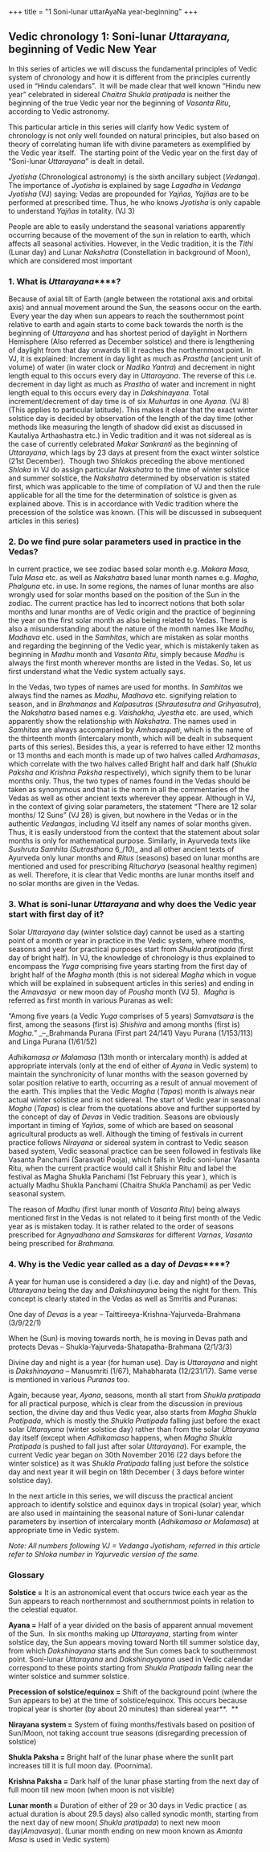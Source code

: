 +++
title = "1 Soni-lunar uttarAyaNa year-beginning"
+++


## **Vedic chronology 1:** **Soni-lunar** **_Uttarayana,_** **beginning of Vedic New Year**

In this series of articles we will discuss the fundamental principles of Vedic system of chronology and how it is different from the principles currently used in “Hindu calendars”.  It will be made clear that well known “Hindu new year” celebrated in sidereal _Chaitra Shukla_ _pratipada_ is neither the beginning of the true Vedic year nor the beginning of _Vasanta Ritu_, according to Vedic astronomy.

This particular article in this series will clarify how Vedic system of chronology is not only well founded on natural principles, but also based on theory of correlating human life with divine parameters as exemplified by the Vedic year itself.  The starting point of the Vedic year on the first day of “Soni-lunar _Uttarayana_” is dealt in detail.

_Jyotisha_ (Chronological astronomy) is the sixth ancillary subject (_Vedanga_). The importance of _Jyotisha_ is explained by sage _Lagadha_ in _Vedanga Jyotisha_ (VJ) saying: Vedas are propounded for _Yajñas,_ _Yajñas_ are to be performed at prescribed time. Thus, he who knows _Jyotisha_ is only capable to understand _Yajñas_ in totality. (VJ 3)

People are able to easily understand the seasonal variations apparently occurring because of the movement of the sun in relation to earth, which affects all seasonal activities. However, in the Vedic tradition, it is the _Tithi_ (Lunar day) and Lunar _Nakshatra_ (Constellation in background of Moon), which are considered most important

### **1\. What is** **_Uttarayana_****?**

Because of axial tilt of Earth (angle between the rotational axis and orbital axis) and annual movement around the Sun, the seasons occur on the earth.  Every year the day when sun appears to reach the southernmost point relative to earth and again starts to come back towards the north is the beginning of _Uttarayana_ and has shortest period of daylight in Northern Hemisphere (Also referred as December solstice) and there is lengthening of daylight from that day onwards till it reaches the northernmost point. In VJ, it is explained: Increment in day light as much as _Prastha_ (ancient unit of volume) of water (in water clock or _Nadika Yantra_) and decrement in night length equal to this occurs every day in _Uttarayana_. The reverse of this i.e. decrement in day light as much as _Prastha_ of water and increment in night length equal to this occurs every day in _Dakshinayana_. Total increment/decrement of day time is of six _Muhurtas_ in one _Ayana._ (VJ 8) (This applies to particular latitude). This makes it clear that the exact winter solstice day is decided by observation of the length of the day time (other methods like measuring the length of shadow did exist as discussed in Kautaliya Arthashastra etc.) in Vedic tradition and it was not sidereal as is the case of currently celebrated _Makar Sankranti_ as the beginning of _Uttarayana_, which lags by 23 days at present from the exact winter solstice (21st December).  Though two _Shlokas_ preceding the above mentioned _Shloka_ in VJ do assign particular _Nakshatra_ to the time of winter solstice and summer solstice, the _Nakshatra_ determined by observation is stated first, which was applicable to the time of compilation of VJ and then the rule applicable for all the time for the determination of solstice is given as explained above. This is in accordance with Vedic tradition where the precession of the solstice was known. (This will be discussed in subsequent articles in this series)

### **2\. Do we find pure solar parameters used in practice in the Vedas?**

In current practice, we see zodiac based solar month e.g. _Makara Masa_, _Tula Masa_ etc. as well as _Nakshatra_ based lunar month names e.g. _Magha, Phalguna_ etc. in use. In some regions, the names of lunar months are also wrongly used for solar months based on the position of the Sun in the zodiac. The current practice has led to incorrect notions that both solar months and lunar months are of Vedic origin and the practice of beginning the year on the first solar month as also being related to Vedas. There is also a misunderstanding about the nature of the month names like _Madhu, Madhava_ etc. used in the _Samhitas_, which are mistaken as solar months and regarding the beginning of the Vedic year, which is mistakenly taken as beginning in _Madhu_ month and _Vasanta Ritu_, simply because _Madhu_ is always the first month wherever months are listed in the Vedas. So, let us first understand what the Vedic system actually says.

In the Vedas, two types of names are used for months. In _Samhitas_ we always find the names as _Madhu_, _Madhava_ etc. signifying relation to season, and in _Brahmanas_ and _Kalpasutras_ (_Shrautasutra and Grihyasutra_), the _Nakshatra_ based names e.g. _Vaishakha, Jyestha_ etc. are used, which apparently show the relationship with _Nakshatra_. The names used in _Samhitas_ are always accompanied by _Amhasaspati_, which is the name of the thirteenth month (intercalary month, which will be dealt in subsequent parts of this series). Besides this, a year is referred to have either 12 months or 13 months and each month is made up of two halves called _Ardhamasas_, which correlate with the two halves called Bright half and dark half (_Shukla Paksha and Krishna Paksha_ respectively), which signify them to be lunar months only. Thus, the two types of names found in the Vedas should be taken as synonymous and that is the norm in all the commentaries of the Vedas as well as other ancient texts wherever they appear. Although in VJ, in the context of giving solar parameters, the statement “There are 12 solar months/ 12 Suns” (VJ 28) is given, but nowhere in the Vedas or in the authentic _Vedangas_, including VJ itself any names of solar months given. Thus, it is easily understood from the context that the statement about solar months is only for mathematical purpose. Similarly, in Ayurveda texts like _Sushruta Samhita (Sutrasthana_ 6_/_10_)_ and all other ancient texts of Ayurveda only lunar months and _Ritus_ (seasons) based on lunar months are mentioned and used for prescribing _Ritucharya_ (seasonal healthy regimen) as well. Therefore, it is clear that Vedic months are lunar months itself and no solar months are given in the Vedas.

### **3\. What is soni-lunar** **_Uttarayana_** **and why does the Vedic year start with first day of it?**

Solar _Uttarayana_ day (winter solstice day) cannot be used as a starting point of a month or year in practice in the Vedic system, where months, seasons and year for practical purposes start from _Shukla pratipada_ (first day of bright half). In VJ, the knowledge of chronology is thus explained to encompass the _Yuga_ comprising five years starting from the first day of  bright half of the _Magha_ month (this is not sidereal _Magha_ which in vogue which will be explained in subsequent articles in this series) and ending in the _Amavasya_  or new moon day of _Pousha_ month (VJ 5).  _Magha_ is referred as first month in various Puranas as well:

“Among five years (a Vedic _Yuga_ comprises of 5 years) _Samvatsara_ is the first, among the seasons (first is) _Shishira_ and among months (first is) _Magha._” _–_Brahmanda Purana (First part 24/141) Vayu Purana (1/153/113) and Linga Purana (1/61/52)

_Adhikamasa or Malamasa_ (13th month or intercalary month) is added at appropriate intervals (only at the end of either of _Ayana_ in Vedic system) to maintain the synchronicity of lunar months with the season governed by solar position relative to earth, occurring as a result of annual movement of the earth. This implies that the Vedic _Magha_ (_Tapas_) month is always near actual winter solstice and is not sidereal. The start of Vedic year in seasonal _Magha_ (_Tapas_) is clear from the quotations above and further supported by the concept of day of _Devas_ in Vedic tradition. Seasons are obviously important in timing of _Yajñas_, some of which are based on seasonal agricultural products as well. Although the timing of festivals in current practice follows _Nirayana_ or sidereal system in contrast to Vedic season based system, Vedic seasonal practice can be seen followed in festivals like Vasanta Panchami (Sarasvati Pooja), which falls in Vedic soni-lunar Vasanta Ritu, when the current practice would call it Shishir Ritu and label the festival as Magha Shukla Panchami (1st February this year ), which is actually Madhu Shukla Panchami (Chaitra Shukla Panchami) as per Vedic seasonal system.

The reason of _Madhu_ (first lunar month of _Vasanta Ritu_) being always mentioned first in the Vedas is not related to it being first month of the Vedic year as is mistaken today. It is rather related to the order of seasons prescribed for _Agnyadhana and Samskaras_ for different _Varnas_, _Vasanta_ being prescribed for _Brahmana._

### **4\. Why is the Vedic year called as a day of** **_Devas_****?**

A year for human use is considered a day (i.e. day and night) of the Devas, _Uttarayana_ being the day and _Dakshinayana_ being the night for them. This concept is clearly stated in the Vedas as well as Smritis and Puranas:

One day of _Devas_ is a year – Taittireeya-Krishna-Yajurveda-Brahmana (3/9/22/1)

When he (Sun) is moving towards north, he is moving in Devas path and protects Devas – Shukla-Yajurveda-Shatapatha-Brahmana (2/1/3/3)

Divine day and night is a year (for human use). Day is _Uttarayana_ and night is _Dakshinayana –_ Manusmriti (1/67), Mahabharata (12/231/17). Same verse is mentioned in various _Puranas_ too.

Again, because year, _Ayana_, seasons, month all start from _Shukla pratipada_ for all practical purpose, which is clear from the discussion in previous section, the divine day and thus Vedic year, also starts from _Magha_ _Shukla_ _Pratipada_, which is mostly the _Shukla Pratipada_ falling just before the exact solar _Uttarayana_ (winter solstice day) rather than from the solar _Uttarayana_ day itself (except when _Adhikamasa_ happens, when _Magha_ _Shukla_ _Pratipada_ is pushed to fall just after solar _Uttarayana_). For example, the current Vedic year began on 30th November 2016 (22 days before the winter solstice) as it was _Shukla Pratipada_ falling just before the solstice day and next year it will begin on 18th December ( 3 days before winter solstice day).

In the next article in this series, we will discuss the practical ancient approach to identify solstice and equinox days in tropical (solar) year, which are also used in maintaining the seasonal nature of Soni-lunar calendar parameters by insertion of intercalary month (_Adhikamasa or Malamasa_) at appropriate time in Vedic system.

_Note:_ _All numbers following VJ = Vedanga Jyotisham, referred in this article refer to Shloka number in Yajurvedic version of the same._

### **Glossary**

**Solstice =** It is an astronomical event that occurs twice each year as the Sun appears to reach northernmost and southernmost points in relation to the celestial equator.

**Ayana =** Half of a year divided on the basis of apparent annual movement of the Sun.  In six months making up _Uttarayana_, starting from winter solstice day, the Sun appears moving toward North till summer solstice day, from which _Dakshinayana_ starts and the Sun comes back to southernmost point. Soni-lunar _Uttarayana_ and _Dakshinayayana_ used in Vedic calendar correspond to these points starting from _Shukla Pratipada_ falling near the winter solstice and summer solstice.

**Precession of solstice/equinox =** Shift of the background point (where the Sun appears to be) at the time of solstice/equinox. This occurs because tropical year is shorter (by about 20 minutes) than sidereal year**.  **

**Nirayana system =** System of fixing months/festivals based on position of Sun/Moon, not taking account true seasons (disregarding precession of solstice)

**Shukla Paksha =** Bright half of the lunar phase where the sunlit part increases till it is full moon day. (Poornima).

**Krishna Paksha =** Dark half of the lunar phase starting from the next day of full moon till new moon (when moon is not visible)

**Lunar month =** Duration of either of 29 or 30 days in Vedic practice ( as actual duration is about 29.5 days) also called synodic month, starting from the next day of new moon( _Shukla pratipada_) to next new moon day(_Amavasya_). (Lunar month ending on new moon known as _Amanta Masa_ is used in Vedic system)